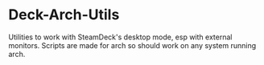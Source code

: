 # Deck-Arch-Utils
Utilities to work with SteamDeck's desktop mode, esp with external monitors. Scripts are made for arch so should work on any system running arch.
